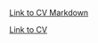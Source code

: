 [Link to CV Markdown](https://nastja2000.github.io/rsschool-cv/cv)

[Link to CV](https://nastja2000.github.io/rsschool-cv)